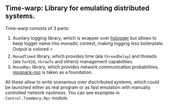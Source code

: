 Time-warp: Library for emulating distributed systems.
---

Time-warp consists of 3 parts:
  1. Auxilary logging library, which is wrapper over 
     [hslogger](http://hackage.haskell.org/package/hslogger) but allows
     to keep logger name into monadic context, making logging less boilerplate.
     Output is colored :star:
  2. `MonadTimed` library, which provides time (ala `threadDelay`) and 
     threads (ala `forkIO`, `throwTo` and others) management capabilities.
  3. `MonadRpc` library, which provides network communication probabilities,
     [msgpack-rpc](https://hackage.haskell.org/package/msgpack-rpc-1.0.0)
     is taken as a foundation.

All these allow to write scenarious over disctributed systems, which could be
launched either as real program or as fast emulation with manually controlled
network nastiness.
You can see examples in `Control.TimeWarp.Rpc` module.
